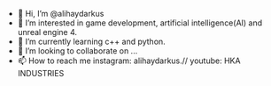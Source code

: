 - 👋 Hi, I’m @alihaydarkus
- 👀 I’m interested in game development, artificial intelligence(AI) and unreal engine 4.
- 🌱 I’m currently learning c++ and python.
- 💞️ I’m looking to collaborate on ...
- 📫 How to reach me instagram: alihaydarkus.// youtube: HKA INDUSTRIES 

<!---
alihaydarkus/alihaydarkus is a ✨ special ✨ repository because its `README.md` (this file) appears on your GitHub profile.
You can click the Preview link to take a look at your changes.
--->
